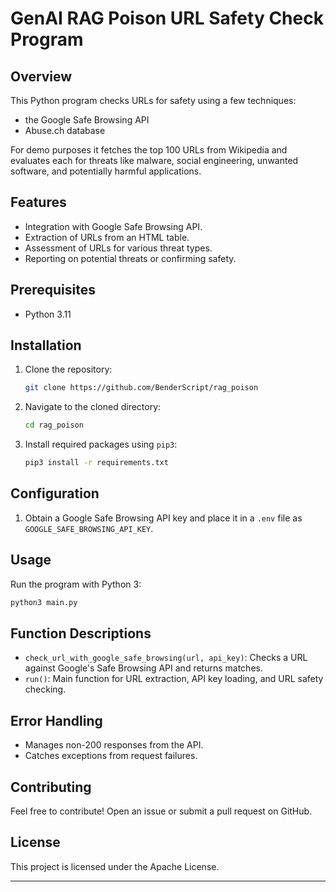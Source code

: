 # GenAI RAG Poison URL Safety Check Program

## Overview
This Python program checks URLs for safety using a few techniques:

* the Google Safe Browsing API
* Abuse.ch database

For demo purposes it fetches the top 100 URLs from Wikipedia and evaluates each for threats like malware, social engineering, unwanted software, and potentially harmful applications.


## Features
- Integration with Google Safe Browsing API.
- Extraction of URLs from an HTML table.
- Assessment of URLs for various threat types.
- Reporting on potential threats or confirming safety.

## Prerequisites
- Python 3.11

## Installation
1. Clone the repository:
   ```bash
   git clone https://github.com/BenderScript/rag_poison
   ```
2. Navigate to the cloned directory:
   ```bash
   cd rag_poison
   ```
3. Install required packages using `pip3`:
   ```bash
   pip3 install -r requirements.txt
   ```

## Configuration
1. Obtain a Google Safe Browsing API key and place it in a `.env` file as `GOOGLE_SAFE_BROWSING_API_KEY`.

## Usage
Run the program with Python 3:
```bash
python3 main.py
```

## Function Descriptions
- `check_url_with_google_safe_browsing(url, api_key)`: Checks a URL against Google's Safe Browsing API and returns matches.
- `run()`: Main function for URL extraction, API key loading, and URL safety checking.

## Error Handling
- Manages non-200 responses from the API.
- Catches exceptions from request failures.

## Contributing
Feel free to contribute! Open an issue or submit a pull request on GitHub.

## License
This project is licensed under the Apache License.

---

